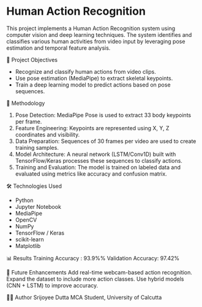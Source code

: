 # Human Action Recognition

This project implements a Human Action Recognition system using computer vision and deep learning techniques. The system identifies and classifies various human activities from video input by leveraging pose estimation and temporal feature analysis.

📌 Project Objectives

- Recognize and classify human actions from video clips.
- Use pose estimation (MediaPipe) to extract skeletal keypoints.
- Train a deep learning model to predict actions based on pose sequences.

🧠 Methodology

1. Pose Detection: MediaPipe Pose is used to extract 33 body keypoints per frame.
2. Feature Engineering: Keypoints are represented using X, Y, Z coordinates and visibility.
3. Data Preparation: Sequences of 30 frames per video are used to create training samples.
4. Model Architecture: A neural network (LSTM/Conv1D) built with TensorFlow/Keras processes these sequences to classify actions.
5. Training and Evaluation: The model is trained on labeled data and evaluated using metrics like accuracy and confusion matrix.

🛠️ Technologies Used

- Python
- Jupyter Notebook
- MediaPipe
- OpenCV
- NumPy
- TensorFlow / Keras
- scikit-learn
- Matplotlib

📊 Results
Training Accuracy : 93.9%%
Validation Accuracy: 97.42%

📌 Future Enhancements
Add real-time webcam-based action recognition.
Expand the dataset to include more action classes.
Use hybrid models (CNN + LSTM) to improve accuracy.

👩‍💻 Author
Srijoyee Dutta
MCA Student, University of Calcutta


